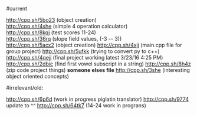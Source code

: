 #current

http://cpp.sh/5bo23 (object creation)  
http://cpp.sh/4she (simple 4 operation calculator)  
http://cpp.sh/8kqj (test scores 11-24)  
http://cpp.sh/36rq (slope field values, (-3 -- 3))  
http://cpp.sh/5acx2 (object creation)
http://cpp.sh/4xjj (main.cpp file for group project)
http://cpp.sh/5ufkk (trying to convert py to c++)
http://cpp.sh/4qeji (final project working latest 3/23/16 4:25 PM)
http://cpp.sh/2dbic (find first vowel subscript in a string)
http://cpp.sh/8h4z (zip code project things)
**someone elses file** http://cpp.sh/3she (interesting object oriented concepts)

#irrelevant/old:

http://cpp.sh/6p6d (work in progress piglatin translator) 
http://cpp.sh/9774 update to ^^
http://cpp.sh/64tk7 (14-24 work in prograns)
